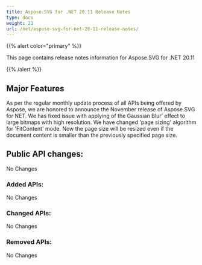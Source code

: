 ```yaml
---
title: Aspose.SVG for .NET 20.11 Release Notes
type: docs
weight: 21
url: /net/aspose-svg-for-net-20-11-release-notes/
---
```


{{% alert color="primary" %}}

This page contains release notes information for Aspose.SVG for .NET 20.11

{{% /alert %}}

## **Major Features**

As per the regular monthly update process of all APIs being offered by Aspose, we are honored to announce the November release of Aspose.SVG for NET.
We has fixed issue with applying of the Gaussian Blur' effect to large bitmaps with high resolution. 
We have  changed  'page sizing' algorithm for 'FitContent' mode. Now the page size will be resized even if the document content is smaller than the previously specified page size.

## **Public API changes:**
No Changes

### **Added APIs:**
No Changes

### **Changed APIs:**
No Changes

### **Removed APIs:**
No Changes
